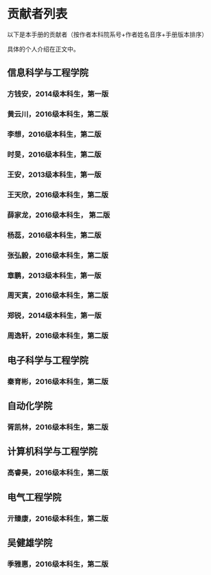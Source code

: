 # 贡献者列表

以下是本手册的贡献者（按作者本科院系号+作者姓名音序+手册版本排序）

具体的个人介绍在正文中。

## 信息科学与工程学院
### 方钱安，2014级本科生，第一版
### 黄云川，2016级本科生，第二版
### 李想，2016级本科生，第二版
### 时旻，2016级本科生，第二版
### 王安，2013级本科生，第一版
### 王天欣，2016级本科生，第二版
### 薛家龙，2016级本科生， 第二版
### 杨蕊，2016级本科生，第二版
### 张弘毅，2016级本科生，第二版
### 章鹏，2013级本科生，第一版
### 周天寅，2016级本科生，第二版
### 郑锐，2014级本科生，第一版
### 周逸轩，2016级本科生，第二版

## 电子科学与工程学院
### 秦育彬，2016级本科生，第二版

## 自动化学院
### 胥凯林，2016级本科生，第二版

## 计算机科学与工程学院
### 高睿昊，2016级本科生，第二版

## 电气工程学院 
### 亓臻康，2016级本科生，第二版

## 吴健雄学院
### 季雅惠，2016级本科生，第二版
